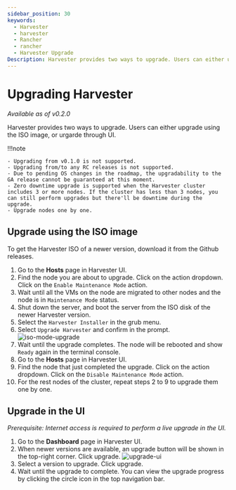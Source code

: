 ```yaml
---
sidebar_position: 30
keywords:
  - Harvester
  - harvester
  - Rancher
  - rancher
  - Harvester Upgrade
Description: Harvester provides two ways to upgrade. Users can either upgrade using the ISO image, or urgarde through UI.
---
```


# Upgrading Harvester

_Available as of v0.2.0_

Harvester provides two ways to upgrade. Users can either upgrade using the ISO image, or urgarde through UI.

!!!note

    - Upgrading from v0.1.0 is not supported.
    - Upgrading from/to any RC releases is not supported.
    - Due to pending OS changes in the roadmap, the upgradability to the GA release cannot be guaranteed at this moment.
    - Zero downtime upgrade is supported when the Harvester cluster includes 3 or more nodes. If the cluster has less than 3 nodes, you can still perform upgrades but there'll be downtime during the upgrade.
    - Upgrade nodes one by one.



## Upgrade using the ISO image

To get the Harvester ISO of a newer version, download it from the Github releases.

1. Go to the **Hosts** page in Harvester UI.
1. Find the node you are about to upgrade. Click on the action dropdown. Click on the `Enable Maintenance Mode` action.
1. Wait until all the VMs on the node are migrated to other nodes and the node is in `Maintenance Mode` status.
1. Shut down the server, and boot the server from the ISO disk of the newer Harvester version.
1. Select the `Harvester Installer` in the grub menu.
1. Select `Upgrade Harvester` and confirm in the prompt.
   ![iso-mode-upgrade](/assets/iso-mode-upgrade.png)
1. Wait until the upgrade completes. The node will be rebooted and show `Ready` again in the terminal console.
1. Go to the **Hosts** page in Harvester UI.
1. Find the node that just completed the upgrade. Click on the action dropdown. Click on the `Disable Maintenance Mode` action.
1. For the rest nodes of the cluster, repeat steps 2 to 9 to upgrade them one by one.

## Upgrade in the UI

_Prerequisite: Internet access is required to perform a live upgrade in the UI._

1. Go to the **Dashboard** page in Harvester UI.
1. When newer versions are available, an upgrade button will be shown in the top-right corner. Click upgrade.
   ![upgrade-ui](/assets/upgrade-ui.png)
1. Select a version to upgrade. Click upgrade.
1. Wait until the upgrade to complete. You can view the upgrade progress by clicking the circle icon in the top navigation bar.
